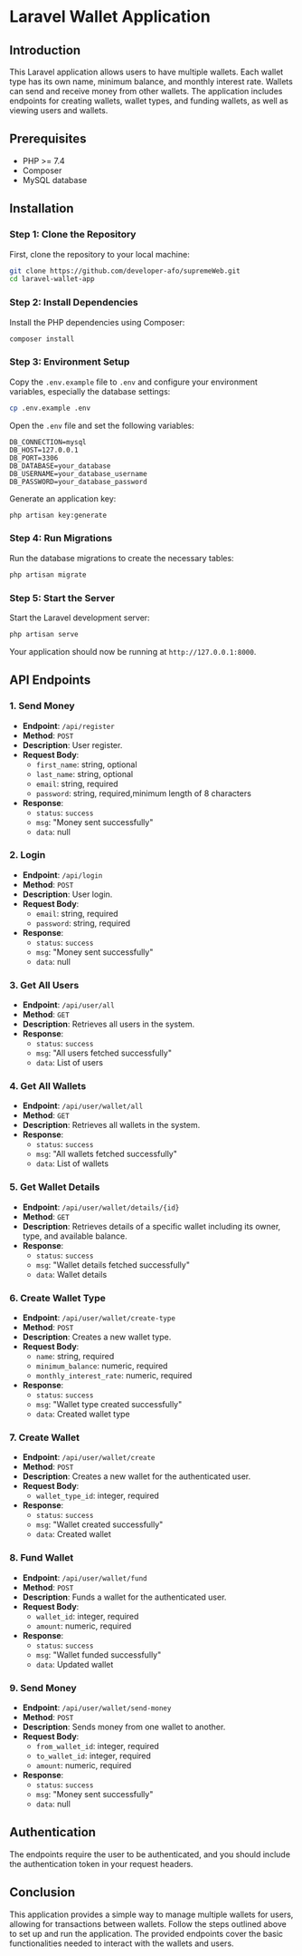 # Laravel Wallet Application

## Introduction

This Laravel application allows users to have multiple wallets. Each wallet type has its own name, minimum balance, and monthly interest rate. Wallets can send and receive money from other wallets. The application includes endpoints for creating wallets, wallet types, and funding wallets, as well as viewing users and wallets.

## Prerequisites

-   PHP >= 7.4
-   Composer
-   MySQL database

## Installation

### Step 1: Clone the Repository

First, clone the repository to your local machine:

```sh
git clone https://github.com/developer-afo/supremeWeb.git
cd laravel-wallet-app
```

### Step 2: Install Dependencies

Install the PHP dependencies using Composer:

```sh
composer install
```

### Step 3: Environment Setup

Copy the `.env.example` file to `.env` and configure your environment variables, especially the database settings:

```sh
cp .env.example .env
```

Open the `.env` file and set the following variables:

```
DB_CONNECTION=mysql
DB_HOST=127.0.0.1
DB_PORT=3306
DB_DATABASE=your_database
DB_USERNAME=your_database_username
DB_PASSWORD=your_database_password
```

Generate an application key:

```sh
php artisan key:generate
```

### Step 4: Run Migrations

Run the database migrations to create the necessary tables:

```sh
php artisan migrate
```

### Step 5: Start the Server

Start the Laravel development server:

```sh
php artisan serve
```

Your application should now be running at `http://127.0.0.1:8000`.

## API Endpoints

### 1. Send Money

-   **Endpoint**: `/api/register`
-   **Method**: `POST`
-   **Description**: User register.
-   **Request Body**:
    -   `first_name`: string, optional
    -   `last_name`: string, optional
    -   `email`: string, required
    -   `password`: string, required,minimum length of 8 characters
-   **Response**:
    -   `status`: `success`
    -   `msg`: "Money sent successfully"
    -   `data`: null

### 2. Login

-   **Endpoint**: `/api/login`
-   **Method**: `POST`
-   **Description**: User login.
-   **Request Body**:
    -   `email`: string, required
    -   `password`: string, required
-   **Response**:
    -   `status`: `success`
    -   `msg`: "Money sent successfully"
    -   `data`: null

### 3. Get All Users

-   **Endpoint**: `/api/user/all`
-   **Method**: `GET`
-   **Description**: Retrieves all users in the system.
-   **Response**:
    -   `status`: `success`
    -   `msg`: "All users fetched successfully"
    -   `data`: List of users

### 4. Get All Wallets

-   **Endpoint**: `/api/user/wallet/all`
-   **Method**: `GET`
-   **Description**: Retrieves all wallets in the system.
-   **Response**:
    -   `status`: `success`
    -   `msg`: "All wallets fetched successfully"
    -   `data`: List of wallets

### 5. Get Wallet Details

-   **Endpoint**: `/api/user/wallet/details/{id}`
-   **Method**: `GET`
-   **Description**: Retrieves details of a specific wallet including its owner, type, and available balance.
-   **Response**:
    -   `status`: `success`
    -   `msg`: "Wallet details fetched successfully"
    -   `data`: Wallet details

### 6. Create Wallet Type

-   **Endpoint**: `/api/user/wallet/create-type`
-   **Method**: `POST`
-   **Description**: Creates a new wallet type.
-   **Request Body**:
    -   `name`: string, required
    -   `minimum_balance`: numeric, required
    -   `monthly_interest_rate`: numeric, required
-   **Response**:
    -   `status`: `success`
    -   `msg`: "Wallet type created successfully"
    -   `data`: Created wallet type

### 7. Create Wallet

-   **Endpoint**: `/api/user/wallet/create`
-   **Method**: `POST`
-   **Description**: Creates a new wallet for the authenticated user.
-   **Request Body**:
    -   `wallet_type_id`: integer, required
-   **Response**:
    -   `status`: `success`
    -   `msg`: "Wallet created successfully"
    -   `data`: Created wallet

### 8. Fund Wallet

-   **Endpoint**: `/api/user/wallet/fund`
-   **Method**: `POST`
-   **Description**: Funds a wallet for the authenticated user.
-   **Request Body**:
    -   `wallet_id`: integer, required
    -   `amount`: numeric, required
-   **Response**:
    -   `status`: `success`
    -   `msg`: "Wallet funded successfully"
    -   `data`: Updated wallet

### 9. Send Money

-   **Endpoint**: `/api/user/wallet/send-money`
-   **Method**: `POST`
-   **Description**: Sends money from one wallet to another.
-   **Request Body**:
    -   `from_wallet_id`: integer, required
    -   `to_wallet_id`: integer, required
    -   `amount`: numeric, required
-   **Response**:
    -   `status`: `success`
    -   `msg`: "Money sent successfully"
    -   `data`: null

## Authentication

The endpoints require the user to be authenticated, and you should include the authentication token in your request headers.

## Conclusion

This application provides a simple way to manage multiple wallets for users, allowing for transactions between wallets. Follow the steps outlined above to set up and run the application. The provided endpoints cover the basic functionalities needed to interact with the wallets and users.
